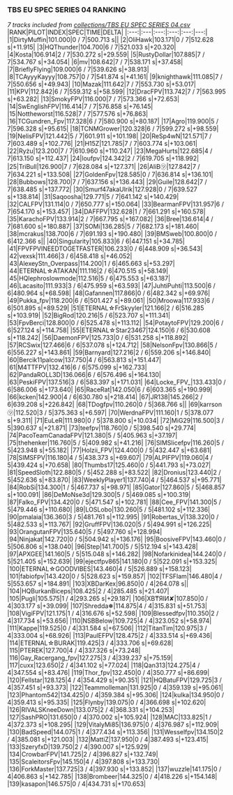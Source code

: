 ### TBS EU SPEC SERIES 04 RANKING
*7 tracks included from [collections/TBS EU SPEC SERIES 04.csv](/collections/TBS%20EU%20SPEC%20SERIES%2004.csv)*
|RANK|PILOT|INDEX|SPEC|TIME|DELTA|
|:---:|:---|:---:|:---:|:---:|---:|
|1|DirtyMuffin|101.000|0 / 7|500.713 s||
|2|OliHawk|103.171|0 / 7|512.628 s|+11.915|
|3|HQThunder|104.700|6 / 7|521.033 s|+20.320|
|4|Kosta|106.914|2 / 7|530.272 s|+29.559|
|5|RustyDollar|107.885|7 / 7|534.767 s|+34.054|
|6|mv|108.642|7 / 7|538.171 s|+37.458|
|7|BrieflyFlying|109.000|6 / 7|539.626 s|+38.913|
|8|TCAyyyKayyy|108.757|0 / 7|541.874 s|+41.161|
|9|knighthawk|111.085|7 / 7|550.656 s|+49.943|
|10|Mazak|111.642|7 / 7|553.730 s|+53.017|
|11|KPV|112.842|6 / 7|559.312 s|+58.599|
|12|DracFPV|113.742|7 / 7|563.995 s|+63.282|
|13|SmokyFPV|116.000|7 / 7|573.366 s|+72.653|
|14|SwEnglishFPV|116.414|7 / 7|576.858 s|+76.145|
|15|Nottheworst|116.528|7 / 7|577.576 s|+76.863|
|16|TCGundren_Fpv|117.328|6 / 7|580.900 s|+80.187|
|17|Agro|119.900|5 / 7|596.328 s|+95.615|
|18|TCNMGrower|120.328|6 / 7|599.272 s|+98.559|
|19|NelisFPV|121.442|5 / 7|601.911 s|+101.198|
|20|ReSp4wN|121.571|7 / 7|603.489 s|+102.776|
|21|H15Z|121.785|7 / 7|603.774 s|+103.061|
|22|Ryżu|123.200|7 / 7|610.960 s|+110.247|
|23|MegaHurts|122.685|4 / 7|613.150 s|+112.437|
|24|loufpv|124.342|2 / 7|619.705 s|+118.992|
|25|TriBull|126.900|7 / 7|628.084 s|+127.371|
|26|AliB㋡|127.842|7 / 7|634.221 s|+133.508|
|27|GoldenFpv|128.585|0 / 7|636.814 s|+136.101|
|28|Bubbows|128.700|7 / 7|637.156 s|+136.443|
|29|Guile|128.642|7 / 7|638.485 s|+137.772|
|30|Smurf47akaUlrik|127.928|0 / 7|639.527 s|+138.814|
|31|Saqoosha|129.771|5 / 7|641.142 s|+140.429|
|32|CALFPV|131.114|0 / 7|650.777 s|+150.064|
|33|BearmanFPV|131.957|6 / 7|654.170 s|+153.457|
|34|DAFFPV|132.628|1 / 7|661.291 s|+160.578|
|35|KarachoFPV|133.914|2 / 7|667.795 s|+167.082|
|36|Bree|136.614|4 / 7|681.600 s|+180.887|
|37|SOMi|136.285|5 / 7|682.173 s|+181.460|
|38|mcrakus|138.700|6 / 7|691.193 s|+190.480|
|39|BMSweb|100.800|0 / 6|412.366 s||
|40|Singularity|105.833|6 / 6|447.151 s|+34.785|
|41|FPVFPVINEEDTOGETFASTER|106.233|0 / 6|448.909 s|+36.543|
|42|vexsk|111.466|3 / 6|458.418 s|+46.052|
|43|AlexeyStn_Overpass|114.200|1 / 6|465.663 s|+53.297|
|44|ETERNAL☆ATAKAN|111.116|2 / 6|470.515 s|+58.149|
|45|HQlephroslowmode|112.516|5 / 6|475.553 s|+63.187|
|46|Lacasito|111.933|3 / 6|475.959 s|+63.593|
|47|JuhtiPuhti|113.500|6 / 6|480.964 s|+68.598|
|48|Gafannen|117.866|0 / 6|482.342 s|+69.976|
|49|Pukka_fpv|118.200|6 / 6|501.427 s|+89.061|
|50|Mroowa|117.933|6 / 6|501.895 s|+89.529|
|51|ETERNAL☆FrSkyyler|121.166|2 / 6|516.285 s|+103.919|
|52|BigRod|120.216|5 / 6|523.707 s|+111.341|
|53|FpvBerci|128.800|0 / 6|525.478 s|+113.112|
|54|PotaytoFPV|129.200|6 / 6|527.124 s|+114.758|
|55|ETERNAL☆Star23467|124.150|6 / 6|530.608 s|+118.242|
|56|DaemonFPV|125.733|0 / 6|531.258 s|+118.892|
|57|RCSwix|127.466|6 / 6|537.078 s|+124.712|
|58|NelsonFpv|130.866|5 / 6|556.227 s|+143.861|
|59|Barnyard|127.216|2 / 6|559.206 s|+146.840|
|60|Bercik11palcow|137.750|4 / 6|563.813 s|+151.447|
|61|M4TTFPV|132.416|6 / 6|575.099 s|+162.733|
|62|PandaROLL3D|136.066|6 / 6|576.496 s|+164.130|
|63|PeskiFPV|137.516|3 / 6|583.397 s|+171.031|
|64|Locke_FPV_|133.433|0 / 6|586.006 s|+173.640|
|65|RaceRat|142.050|6 / 6|603.365 s|+190.999|
|66|kcken|142.900|4 / 6|630.780 s|+218.414|
|67|JR138|145.266|2 / 6|639.208 s|+226.842|
|68|TDogfpv|110.260|0 / 5|368.766 s||
|69|karrson㋡|112.520|3 / 5|375.363 s|+6.597|
|70|WerdnaFPV|111.160|1 / 5|378.077 s|+9.311|
|71|EuLeR|111.980|0 / 5|378.800 s|+10.034|
|72|MiG29|116.500|3 / 5|390.637 s|+21.871|
|73|teefpv|118.760|0 / 5|398.540 s|+29.774|
|74|PacoTeamCanadaFPV|121.380|5 / 5|405.963 s|+37.197|
|75|thehenker|116.760|5 / 5|409.982 s|+41.216|
|76|SIMSlicefpv|116.260|5 / 5|423.948 s|+55.182|
|77|Holzii_FPV|124.400|0 / 5|432.447 s|+63.681|
|78|SIMSFPV|116.180|4 / 5|438.373 s|+69.607|
|79|ALPIFPV|119.060|4 / 5|439.424 s|+70.658|
|80|Thumbs17|125.460|0 / 5|441.793 s|+73.027|
|81|SpeedSloth|122.880|5 / 5|452.288 s|+83.522|
|82|Dronius|123.440|2 / 5|452.636 s|+83.870|
|83|WeeklyPlayer1|137.740|4 / 5|464.537 s|+95.771|
|84|RobSi|134.300|1 / 5|467.737 s|+98.971|
|85|Gator|127.860|5 / 5|468.857 s|+100.091|
|86|DeMoNse3d|129.300|5 / 5|469.085 s|+100.319|
|87|Falko_FPV|134.420|0 / 5|471.547 s|+102.781|
|88|Cee_FPV|141.300|5 / 5|479.446 s|+110.680|
|89|LOSLobo|130.260|5 / 5|481.102 s|+112.336|
|90|pmalaia|136.360|3 / 5|481.761 s|+112.995|
|91|Robertas_V|138.320|0 / 5|482.533 s|+113.767|
|92|GruffFPV|136.020|5 / 5|494.991 s|+126.225|
|93|OrangutanFPV|135.640|5 / 5|497.760 s|+128.994|
|94|Ninjakat|142.720|0 / 5|504.942 s|+136.176|
|95|BoosiveFPV|143.460|0 / 5|506.806 s|+138.040|
|96|Step|141.700|5 / 5|512.194 s|+143.428|
|97|APXGEE|141.160|5 / 5|515.048 s|+146.282|
|98|Nofarkinidea|144.240|0 / 5|521.405 s|+152.639|
|99|ejectfpv865|141.180|0 / 5|522.091 s|+153.325|
|100|ETERNAL☆GOODVIBES|143.460|4 / 5|526.889 s|+158.123|
|101|fabiofpv|143.420|0 / 5|528.623 s|+159.857|
|102|TFSFlam|146.480|4 / 5|553.657 s|+184.891|
|103|XBDarKex|96.850|0 / 4|264.078 s||
|104|HQBurkanBiceps|108.425|2 / 4|285.485 s|+21.407|
|105|Pugli|105.575|1 / 4|293.265 s|+29.187|
|106|XB₸ЯIИ✘|107.850|0 / 4|303.177 s|+39.099|
|107|Shredda❅|114.875|4 / 4|315.831 s|+51.753|
|108|VigiFPV|121.175|1 / 4|316.676 s|+52.598|
|109|Blessedfpv|110.350|2 / 4|317.734 s|+53.656|
|110|NSBBelow|109.725|4 / 4|323.052 s|+58.974|
|111|Kappe|119.525|0 / 4|331.584 s|+67.506|
|112|TitanTim|120.975|3 / 4|333.004 s|+68.926|
|113|PaulEFPV|128.475|2 / 4|333.514 s|+69.436|
|114|ETERNAL☆BURAK|119.425|3 / 4|333.706 s|+69.628|
|115|PTEREK|127.700|4 / 4|337.326 s|+73.248|
|116|Gay_Racergang_fpv|127.275|3 / 4|339.237 s|+75.159|
|117|cuxx|123.650|2 / 4|341.102 s|+77.024|
|118|Qan313|124.275|4 / 4|347.554 s|+83.476|
|119|Thor_fpv|132.450|0 / 4|350.777 s|+86.699|
|120|Fellstar|128.125|4 / 4|354.429 s|+90.351|
|121|HQBatuFPV|129.725|3 / 4|357.451 s|+93.373|
|122|Teammolleman|131.925|0 / 4|359.139 s|+95.061|
|123|Phantom542|134.425|0 / 4|359.384 s|+95.306|
|124|kulka|134.950|0 / 4|359.413 s|+95.335|
|125|Flynby|139.075|0 / 4|366.698 s|+102.620|
|126|RIVALSKneeDown|133.075|2 / 4|368.331 s|+104.253|
|127|SashPRO|131.650|0 / 4|370.002 s|+105.924|
|128|MAC|133.825|1 / 4|372.373 s|+108.295|
|129|VitalyMi85|136.975|0 / 4|376.987 s|+112.909|
|130|BadSpeed|144.075|1 / 4|377.434 s|+113.356|
|131|Wesselfpv|134.150|2 / 4|385.081 s|+121.003|
|132|MattiZ|137.950|0 / 4|387.493 s|+123.415|
|133|SzeryfxD|139.750|2 / 4|390.007 s|+125.929|
|134|CrowbarFPV|141.725|2 / 4|396.827 s|+132.749|
|135|ScaleitorsFpv|145.150|4 / 4|397.808 s|+133.730|
|136|ForkMaster|137.725|3 / 4|397.930 s|+133.852|
|137|wuzzle|141.175|0 / 4|406.863 s|+142.785|
|138|Brombeer|144.325|0 / 4|418.226 s|+154.148|
|139|kasapon|146.575|0 / 4|434.731 s|+170.653|
